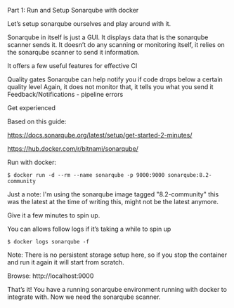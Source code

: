 Part 1: Run and Setup Sonarqube with docker

Let’s setup sonarqube ourselves and play around with it.

Sonarqube in itself is just a GUI. It displays data that is the sonarqube scanner sends it. It doesn’t do any scanning or monitoring itself, it relies on the sonarqube scanner to send it information.

It offers a few useful features for effective CI 

Quality gates
Sonarqube can help notify you if code drops below a certain quality level
Again, it does not monitor that, it tells you what you send it
Feedback/Notifications - pipeline errors

Get experienced

Based on this guide:

https://docs.sonarqube.org/latest/setup/get-started-2-minutes/

https://hub.docker.com/r/bitnami/sonarqube/

Run with docker:

```
$ docker run -d --rm --name sonarqube -p 9000:9000 sonarqube:8.2-community
```

Just a note: I'm using the sonarqube image tagged "8.2-community" this was the latest at the time of writing this, might not be the latest anymore.

Give it a few minutes to spin up.

You can allows follow logs if it’s taking a while to spin up 

```
$ docker logs sonarqube -f
```

Note: There is no persistent storage setup here, so if you stop the container and run it again it will start from scratch.

Browse:
http://localhost:9000

That’s it! You have a running sonarqube environment running with docker to integrate with. Now we need the sonarqube scanner.

